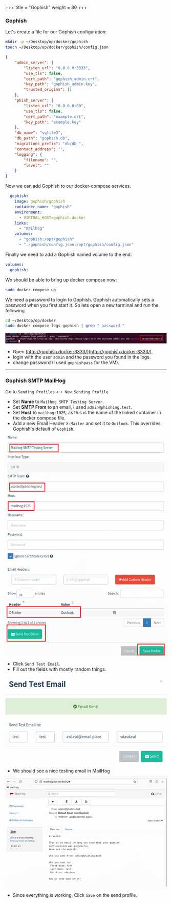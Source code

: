 +++
title = "Gophish"
weight = 30
+++

### Gophish

Let's create a file for our Gophish configuration:

```bash
mkdir -p ~/Desktop/op/docker/gophish
touch ~/Desktop/op/docker/gophish/config.json
```

```json
{
	"admin_server": {
		"listen_url": "0.0.0.0:3333",
		"use_tls": false,
		"cert_path": "gophish_admin.crt",
		"key_path": "gophish_admin.key",
		"trusted_origins": []
	},
	"phish_server": {
		"listen_url": "0.0.0.0:80",
		"use_tls": false,
		"cert_path": "example.crt",
		"key_path": "example.key"
	},
	"db_name": "sqlite3",
	"db_path": "gophish.db",
	"migrations_prefix": "db/db_",
	"contact_address": "",
	"logging": {
		"filename": "",
		"level": ""
	}
}
```

Now we can add Gophish to our docker-compose services. 

```yml
  gophish:
    image: gophish/gophish
    container_name: "gophish"
    environment:
      - VIRTUAL_HOST=gophish.docker
    links:
      - "mailhog"
    volumes:
      - "gophish:/opt/gophish"
      - "./gophish/config.json:/opt/gophish/config.json"
```

Finally we need to add a Gophish named volume to the end:
```yml
volumes:
  gophish: 
```

We should be able to bring up docker compose now:

```bash
sudo docker compose up
```

We need a password to login to Gophish. Gophish automatically sets a password when you first start it. So lets open a new terminal and run the following.

```bash
cd ~/Desktop/op/docker
sudo docker compose logs gophish | grep " password "
```

![Gophish Initial Password](/static/how-to-phishing//gophish-initial-password.png)

- Open [http://gophish.docker:3333/](http://gophish.docker:3333/).
- login with the user `admin` and the password you found in the logs.
- change password (I used `gophishpass` for the VM).

* * *

### Gophish SMTP MailHog

Go to `Sending Profiles` > `+ New Sending Profile`.

- Set **Name** to `Mailhog SMTP Testing Server`.
- Set **SMTP From** to an email, I used `admin@phishing.test`.
- Set **Host** to `mailhog:1025`, as this is the name of the linked container in the docker compose file.
- Add a new Email Header `X-Mailer` and set it to `Outlook`. This overrides Gophish's default of `Gophish`.

![SMTP Settings](/static/how-to-phishing/gophish-mailhog-smtp.png)

- Click `Send Test Email`.
- Fill out the fields with mostly random things.

![Gophish MailHog Send Test Email](/static/how-to-phishing/gophish-mailhog-smtp-test-email.png)

- We should see a nice testing email in MailHog

![MailHog Gophish Test Email](/static/how-to-phishing/mailhog-gophish-test-email.png)

- Since everything is working, Click `Save` on the send profile.

